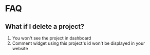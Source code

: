 # FAQ

## What if I delete a project?

1. You won't see the project in dashboard
2. Comment widget using this project's id won't be displayed in your website